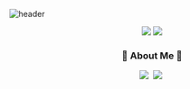 ![header](https://capsule-render.vercel.app/api?type=waving&color=0:E040FB,100:2FE4ED&height=170&section=header&text=HanNayeoniee&fontSize=50&fontColor=FFFFFF)

<p align="center">
  <img src="https://hits.seeyoufarm.com/api/count/incr/badge.svg?url=https%3A%2F%2Fgithub.com%2FHanNayeoniee&count_bg=%23BB46E3&title_bg=%23555555&icon=github.svg&icon_color=%23E7E7E7&title=hits&edge_flat=false"/>  
  <img src="https://img.shields.io/github/followers/HanNayeoniee?style=social">
</p>

<h3 align="center"> 🐳 About Me 🐳 </h3>

<p align="center"> 
  <a href="mailto:nayeon2.han@gmail.com"><img src ="https://img.shields.io/badge/Gmail-d14836?style=flat-square&logo=Gmail&logoColor=white"/></a>&nbsp;
  <a href="https://www.linkedin.com/in/na-yeon-han-52121820b/"><img src="https://img.shields.io/badge/LinkedIn-0A66C2?style=flat-square&logo=linkedin&logoColor=white"/></a>&nbsp;
</p>


<!--
### Hi there 👋

- 🌱 I’m currently learning `Natural Language Processing` at Boostcamp.
- ✏️ I studied `Image Processing` at Sangmyung University.
-  📫 You can reach me by nayeon2.han@gmail.com

 [![HanNayeoniee's github stats](https://github-readme-stats.vercel.app/api?username=HanNayeoniee)](https://github.com/anuraghazra/github-readme-stats)


**HanNayeoniee/HanNayeoniee** is a ✨ _special_ ✨ repository because its `README.md` (this file) appears on your GitHub profile.

Here are some ideas to get you started:

- 🔭 I’m currently working on ...
- 🌱 I’m currently learning ...
- 👯 I’m looking to collaborate on ...
- 🤔 I’m looking for help with ...
- 💬 Ask me about ...
 📫 How to reach me: nayeon2.han@gmail.com
- 😄 Pronouns: ...
- ⚡ Fun fact: ...

 <a href="[https://github.com/cow-coding/CV/blob/main/CV(kor).pdf](https://www.notion.so/AI-Engineer-4f9116eb05dc466798e3d39b8da1fc35)"><img src ="https://img.shields.io/badge/CV-000000?style=flat-square&logo=Notion&logoColor=white"/></a>&nbsp;

<a href="https://log4yeoniee.tistory.com/"><img src="https://img.shields.io/badge/Blog-20C997?style=flat-square&logo=Blogger&logoColor=white"/></a>&nbsp;

  <a href="https://solved.ac/nayeoniee"><img src="http://mazassumnida.wtf/api/mini/generate_badge?boj=nayeoniee"/></a>&nbsp;
-->
